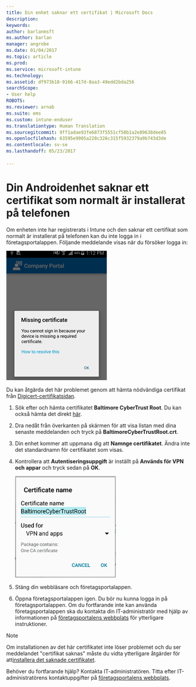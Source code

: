 ```yaml
---
title: Din enhet saknar ett certifikat | Microsoft Docs
description: 
keywords: 
author: barlanmsft
ms.author: barlan
manager: angrobe
ms.date: 01/04/2017
ms.topic: article
ms.prod: 
ms.service: microsoft-intune
ms.technology: 
ms.assetid: df973b18-9166-417d-8aa3-49edd2bda256
searchScope:
- User help
ROBOTS: 
ms.reviewer: arnab
ms.suite: ems
ms.custom: intune-enduser
ms.translationtype: Human Translation
ms.sourcegitcommit: 9ff1adae93fe6873f5551cf58b1a2e89638dee85
ms.openlocfilehash: 63595e9905a220c326c315f5932379a9b743d3de
ms.contentlocale: sv-se
ms.lasthandoff: 05/23/2017

---
```


# <a name="your-android-device-is-missing-a-certificate-that-usually-comes-installed-on-your-phone"></a>Din Androidenhet saknar ett certifikat som normalt är installerat på telefonen

Om enheten inte har registrerats i Intune och den saknar ett certifikat som normalt är installerat på telefonen kan du inte logga in i företagsportalappen. Följande meddelande visas när du försöker logga in:

![screenshot-error-message-about-missing-certificate](./media/andr-cert_install-1-cert_missing.png)

Du kan åtgärda det här problemet genom att hämta nödvändiga certifikat från [Digicert-certifikatsidan](https://www.digicert.com/digicert-root-certificates.htm).

1. Sök efter och hämta certifikatet __Baltimore CyberTrust Root__. Du kan också hämta det direkt [här](https://www.digicert.com/CACerts/BaltimoreCyberTrustRoot.crt).

2. Dra nedåt från överkanten på skärmen för att visa listan med dina senaste meddelanden och tryck på **BaltimoreCyberTrustRoot.crt**.

3. Din enhet kommer att uppmana dig att **Namnge certifikatet**. Ändra inte det standardnamn för certifikatet som visas.

4. Kontrollera att **Autentiseringsuppgift** är inställt på **Används för VPN och appar** och tryck sedan på **OK**.

    ![screenshot-certificate-name-dialog-showing-baltimore-certificate-name](./media/andr-cert_install-2-add_cert_name.png)

5. Stäng din webbläsare och företagsportalappen.

6. Öppna företagsportalappen igen. Du bör nu kunna logga in på företagsportalappen. Om du fortfarande inte kan använda företagsportalappen ska du kontakta din IT-administratör med hjälp av informationen på [företagsportalens webbplats](http://portal.manage.microsoft.com) för ytterligare instruktioner.

>[!NOTE]
> Om installationen av det här certifikatet inte löser problemet och du ser meddelandet "certifikat saknas" måste du vidta ytterligare åtgärder för att[installera det saknade certifikatet](your-device-is-missing-an-IT-required-certificate-android.md).

Behöver du fortfarande hjälp? Kontakta IT-administratören. Titta efter IT-administratörens kontaktuppgifter på [företagsportalens webbplats](http://portal.manage.microsoft.com).

